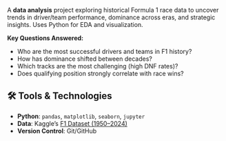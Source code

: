 A **data analysis** project exploring historical Formula 1 race data to uncover trends in driver/team performance, dominance across eras, and strategic insights. Uses Python for EDA and visualization.

**Key Questions Answered:**
- Who are the most successful drivers and teams in F1 history?
- How has dominance shifted between decades?
- Which tracks are the most challenging (high DNF rates)?
- Does qualifying position strongly correlate with race wins?

## 🛠️ Tools & Technologies
- **Python**: `pandas`, `matplotlib`, `seaborn`, `jupyter`
- **Data**: Kaggle’s [F1 Dataset (1950–2024)](https://www.kaggle.com/datasets/rohanrao/formula-1-world-championship-1950-2020)
- **Version Control**: Git/GitHub
